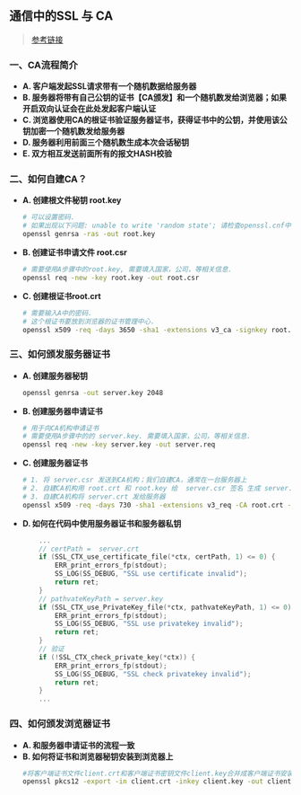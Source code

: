 ## **通信中的SSL 与 CA**
> [参考链接](http://blog.csdn.net/tiandyoin/article/details/37880457)

### **一、CA流程简介**
- **A. 客户端发起SSL请求带有一个随机数据给服务器**
- **B. 服务器将带有自己公钥的证书【CA颁发】和一个随机数发给浏览器；如果开启双向认证会在此处发起客户端认证**
- **C. 浏览器使用CA的根证书验证服务器证书，获得证书中的公钥，并使用该公钥加密一个随机数发给服务器**
- **D. 服务器利用前面三个随机数生成本次会话秘钥**
- **E. 双方相互发送前面所有的报文HASH校验**

### **二、如何自建CA？**
- **A. 创建根文件秘钥 root.key** 
    ```sh
    # 可以设置密码.
    # 如果出现以下问题: unable to write 'random state'; 请检查openssl.cnf中'RANDFILE'所指向目录文件的权限或所在文件系统是否可读.
    openssl genrsa -ras -out root.key
    ```
- **B. 创建证书申请文件 root.csr**
    ```sh
    # 需要使用A步骤中的root.key, 需要填入国家，公司，等相关信息.
    openssl req -new -key root.key -out root.csr
    ```
- **C. 创建根证书root.crt**
    ```sh
    # 需要输入A中的密码.
    # 这个根证书要放到浏览器的证书管理中心.
    openssl x509 -req -days 3650 -sha1 -extensions v3_ca -signkey root.key -in root.req -out root.crt
    ```

### **三、如何颁发服务器证书**
- **A. 创建服务器秘钥**
    ```sh
    openssl genrsa -out server.key 2048
    ```

- **B. 创建服务器申请证书**
    ```sh
    # 用于向CA机构申请证书
    # 需要使用A步骤中的的 server.key. 需要填入国家，公司，等相关信息.
    openssl req -new -key server.key -out server.req
    ```

- **C. 创建服务器证书**
    ```sh
    # 1. 将 server.csr 发送到CA机构；我们自建CA，通常在一台服务器上
    # 2. 自建CA机构用 root.crt 和 root.key 给  server.csr 签名 生成 server.crt
    # 3. 自建CA机构将 server.crt 发给服务器 
    openssl x509 -req -days 730 -sha1 -extensions v3_req -CA root.crt -CAkey root.key -CAcreateserial -in server.csr -out server.crt
    ```

- **D. 如何在代码中使用服务器证书和服务器私钥**
    ```c
        ...
        // certPath =  server.crt
        if (SSL_CTX_use_certificate_file(*ctx, certPath, 1) <= 0) {
            ERR_print_errors_fp(stdout);
            SS_LOG(SS_DEBUG, "SSL use certificate invalid");
            return ret;
        }
        // pathvateKeyPath = server.key
        if (SSL_CTX_use_PrivateKey_file(*ctx, pathvateKeyPath, 1) <= 0) {
            ERR_print_errors_fp(stdout);
            SS_LOG(SS_DEBUG, "SSL use privatekey invalid");
            return ret;
        }
        // 验证
        if (!SSL_CTX_check_private_key(*ctx)) {
            ERR_print_errors_fp(stdout);
            SS_LOG(SS_DEBUG, "SSL check privatekey invalid");
            return ret;
        }
        ...
    ```

### **四、如何颁发浏览器证书**
- **A. 和服务器申请证书的流程一致**
- **B. 如何将证书和浏览器秘钥安装到浏览器上**
    ```sh
    #将客户端证书文件client.crt和客户端证书密钥文件client.key合并成客户端证书安装包client.pfx：
    openssl pkcs12 -export -in client.crt -inkey client.key -out client.pfx
    ```



